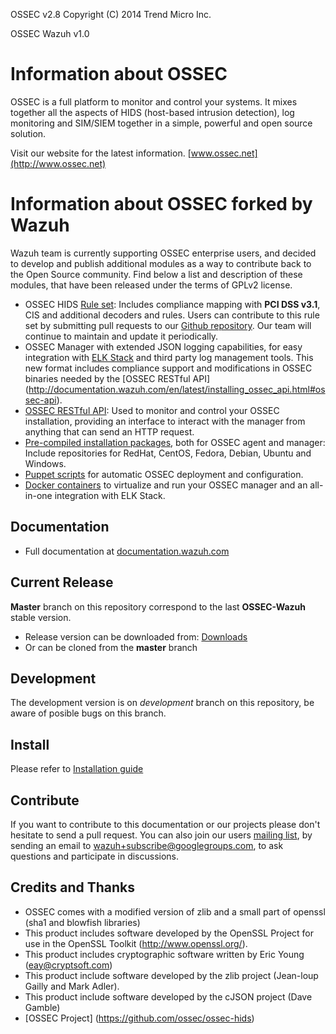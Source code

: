 OSSEC v2.8 Copyright (C) 2014 Trend Micro Inc.

OSSEC Wazuh v1.0

# Information about OSSEC 

OSSEC is a full platform to monitor and control your systems. It mixes together 
all the aspects of HIDS (host-based intrusion detection), log monitoring and 
SIM/SIEM together in a simple, powerful and open source solution.

Visit our website for the latest information. [www.ossec.net](http://www.ossec.net)

# Information about OSSEC forked by Wazuh


Wazuh team is currently supporting OSSEC enterprise users, and decided to develop and publish additional modules as a way to contribute back to the Open Source community. Find below a list and description of these modules, that have been released under the terms of GPLv2 license.

* OSSEC HIDS [Rule set](http://documentation.wazuh.com/en/latest/ossec_rule_set.html#ossec-rule-set): Includes compliance mapping with **PCI DSS v3.1**, CIS and additional decoders and rules. Users can contribute to this rule set by submitting pull requests to our [Github repository](https://github.com/wazuh/ossec-rules). Our team will continue to maintain and update it periodically.
* OSSEC Manager with extended JSON logging capabilities, for easy integration with [ELK Stack](http://documentation.wazuh.com/en/latest/ossec_wazuh.html) and third party log management tools. This new format includes compliance support and modifications in OSSEC binaries needed by the [OSSEC RESTful API] (http://documentation.wazuh.com/en/latest/installing_ossec_api.html#ossec-api).
* [OSSEC RESTful API](http://documentation.wazuh.com/en/latest/installing_ossec_api.html#ossec-api): Used to monitor and control your OSSEC installation, providing an interface to interact with the manager from anything that can send an HTTP request.
* [Pre-compiled installation packages](http://documentation.wazuh.com/en/latest/ossec.html#ossec-installers), both for OSSEC agent and manager: Include repositories for RedHat, CentOS, Fedora, Debian, Ubuntu and Windows.
* [Puppet scripts](http://documentation.wazuh.com/en/latest/puppet.html#ossec-puppet) for automatic OSSEC deployment and configuration.
* [Docker containers](http://documentation.wazuh.com/en/latest/docker.html#ossec-docker) to virtualize and run your OSSEC manager and an all-in-one integration with ELK Stack.

## Documentation

* Full documentation at [documentation.wazuh.com](http://documentation.wazuh.com)

## Current Release

**Master** branch on this repository correspond to the last **OSSEC-Wazuh** stable version.

* Release version can be downloaded from: [Downloads](http://www.wazuh.com)
* Or can be cloned from the **master** branch

## Development ##

The development version is on *development* branch on this repository, be aware of posible bugs on this branch.


## Install

Please refer to [Installation guide](http://documentation.wazuh.com/en/latest/about.html)

## Contribute

If you want to contribute to this documentation or our projects please don't hesitate to send a pull request. You can also join our users [mailing list](https://groups.google.com/d/forum/wazuh), by sending an email to [wazuh+subscribe@googlegroups.com](mailto:wazuh+subscribe@googlegroups.com), to ask questions and participate in discussions.


## Credits and Thanks ##

* OSSEC comes with a modified version of zlib and a small part 
  of openssl (sha1 and blowfish libraries)
* This product includes software developed by the OpenSSL Project
  for use in the OpenSSL Toolkit (http://www.openssl.org/).
* This product includes cryptographic software written by Eric 
  Young (eay@cryptsoft.com)
* This product include software developed by the zlib project 
  (Jean-loup Gailly and Mark Adler).
* This product include software developed by the cJSON project 
  (Dave Gamble)
* [OSSEC Project] (https://github.com/ossec/ossec-hids)
